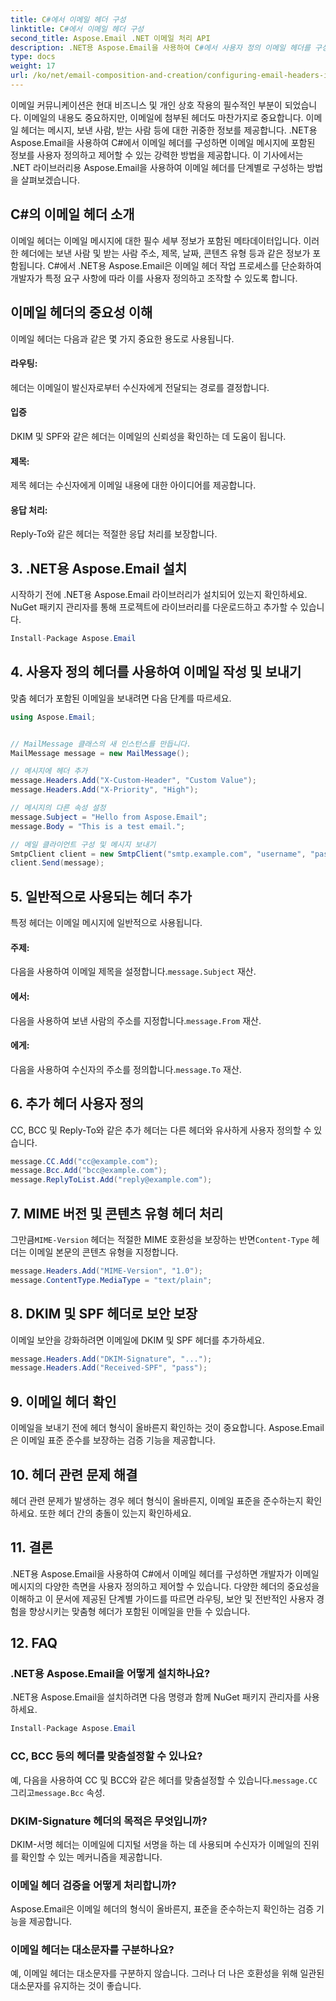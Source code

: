 ```yaml
---
title: C#에서 이메일 헤더 구성
linktitle: C#에서 이메일 헤더 구성
second_title: Aspose.Email .NET 이메일 처리 API
description: .NET용 Aspose.Email을 사용하여 C#에서 사용자 정의 이메일 헤더를 구성하는 방법을 알아보세요. 소스 코드가 포함된 단계별 가이드입니다. 이메일 제어 및 보안을 강화하세요.
type: docs
weight: 17
url: /ko/net/email-composition-and-creation/configuring-email-headers-in-csharp/
---
```


이메일 커뮤니케이션은 현대 비즈니스 및 개인 상호 작용의 필수적인 부분이 되었습니다. 이메일의 내용도 중요하지만, 이메일에 첨부된 헤더도 마찬가지로 중요합니다. 이메일 헤더는 메시지, 보낸 사람, 받는 사람 등에 대한 귀중한 정보를 제공합니다. .NET용 Aspose.Email을 사용하여 C#에서 이메일 헤더를 구성하면 이메일 메시지에 포함된 정보를 사용자 정의하고 제어할 수 있는 강력한 방법을 제공합니다. 이 기사에서는 .NET 라이브러리용 Aspose.Email을 사용하여 이메일 헤더를 단계별로 구성하는 방법을 살펴보겠습니다.

## C#의 이메일 헤더 소개

이메일 헤더는 이메일 메시지에 대한 필수 세부 정보가 포함된 메타데이터입니다. 이러한 헤더에는 보낸 사람 및 받는 사람 주소, 제목, 날짜, 콘텐츠 유형 등과 같은 정보가 포함됩니다. C#에서 .NET용 Aspose.Email은 이메일 헤더 작업 프로세스를 단순화하여 개발자가 특정 요구 사항에 따라 이를 사용자 정의하고 조작할 수 있도록 합니다.

## 이메일 헤더의 중요성 이해

이메일 헤더는 다음과 같은 몇 가지 중요한 용도로 사용됩니다.
#### 라우팅: 
헤더는 이메일이 발신자로부터 수신자에게 전달되는 경로를 결정합니다.
#### 입증
DKIM 및 SPF와 같은 헤더는 이메일의 신뢰성을 확인하는 데 도움이 됩니다.
#### 제목: 
제목 헤더는 수신자에게 이메일 내용에 대한 아이디어를 제공합니다.
#### 응답 처리: 
Reply-To와 같은 헤더는 적절한 응답 처리를 보장합니다.

## 3. .NET용 Aspose.Email 설치

시작하기 전에 .NET용 Aspose.Email 라이브러리가 설치되어 있는지 확인하세요. NuGet 패키지 관리자를 통해 프로젝트에 라이브러리를 다운로드하고 추가할 수 있습니다.

```csharp
Install-Package Aspose.Email
```

## 4. 사용자 정의 헤더를 사용하여 이메일 작성 및 보내기

맞춤 헤더가 포함된 이메일을 보내려면 다음 단계를 따르세요.

```csharp
using Aspose.Email;


// MailMessage 클래스의 새 인스턴스를 만듭니다.
MailMessage message = new MailMessage();

// 메시지에 헤더 추가
message.Headers.Add("X-Custom-Header", "Custom Value");
message.Headers.Add("X-Priority", "High");

// 메시지의 다른 속성 설정
message.Subject = "Hello from Aspose.Email";
message.Body = "This is a test email.";

// 메일 클라이언트 구성 및 메시지 보내기
SmtpClient client = new SmtpClient("smtp.example.com", "username", "password");
client.Send(message);
```

## 5. 일반적으로 사용되는 헤더 추가

특정 헤더는 이메일 메시지에 일반적으로 사용됩니다.

#### 주제: 
 다음을 사용하여 이메일 제목을 설정합니다.`message.Subject` 재산.
#### 에서: 
 다음을 사용하여 보낸 사람의 주소를 지정합니다.`message.From` 재산.
#### 에게: 
 다음을 사용하여 수신자의 주소를 정의합니다.`message.To` 재산.

## 6. 추가 헤더 사용자 정의

CC, BCC 및 Reply-To와 같은 추가 헤더는 다른 헤더와 유사하게 사용자 정의할 수 있습니다.

```csharp
message.CC.Add("cc@example.com");
message.Bcc.Add("bcc@example.com");
message.ReplyToList.Add("reply@example.com");
```

## 7. MIME 버전 및 콘텐츠 유형 헤더 처리

 그만큼`MIME-Version` 헤더는 적절한 MIME 호환성을 보장하는 반면`Content-Type` 헤더는 이메일 본문의 콘텐츠 유형을 지정합니다.

```csharp
message.Headers.Add("MIME-Version", "1.0");
message.ContentType.MediaType = "text/plain";
```

## 8. DKIM 및 SPF 헤더로 보안 보장

이메일 보안을 강화하려면 이메일에 DKIM 및 SPF 헤더를 추가하세요.

```csharp
message.Headers.Add("DKIM-Signature", "...");
message.Headers.Add("Received-SPF", "pass");
```

## 9. 이메일 헤더 확인

이메일을 보내기 전에 헤더 형식이 올바른지 확인하는 것이 중요합니다. Aspose.Email은 이메일 표준 준수를 보장하는 검증 기능을 제공합니다.

## 10. 헤더 관련 문제 해결

헤더 관련 문제가 발생하는 경우 헤더 형식이 올바른지, 이메일 표준을 준수하는지 확인하세요. 또한 헤더 간의 충돌이 있는지 확인하세요.

## 11. 결론

.NET용 Aspose.Email을 사용하여 C#에서 이메일 헤더를 구성하면 개발자가 이메일 메시지의 다양한 측면을 사용자 정의하고 제어할 수 있습니다. 다양한 헤더의 중요성을 이해하고 이 문서에 제공된 단계별 가이드를 따르면 라우팅, 보안 및 전반적인 사용자 경험을 향상시키는 맞춤형 헤더가 포함된 이메일을 만들 수 있습니다.

## 12. FAQ

### .NET용 Aspose.Email을 어떻게 설치하나요?

.NET용 Aspose.Email을 설치하려면 다음 명령과 함께 NuGet 패키지 관리자를 사용하세요.
```csharp
Install-Package Aspose.Email
```

### CC, BCC 등의 헤더를 맞춤설정할 수 있나요?

 예, 다음을 사용하여 CC 및 BCC와 같은 헤더를 맞춤설정할 수 있습니다.`message.CC` 그리고`message.Bcc` 속성.

### DKIM-Signature 헤더의 목적은 무엇입니까?

DKIM-서명 헤더는 이메일에 디지털 서명을 하는 데 사용되며 수신자가 이메일의 진위를 확인할 수 있는 메커니즘을 제공합니다.

### 이메일 헤더 검증을 어떻게 처리합니까?

Aspose.Email은 이메일 헤더의 형식이 올바른지, 표준을 준수하는지 확인하는 검증 기능을 제공합니다.

### 이메일 헤더는 대소문자를 구분하나요?

예, 이메일 헤더는 대소문자를 구분하지 않습니다. 그러나 더 나은 호환성을 위해 일관된 대소문자를 유지하는 것이 좋습니다.